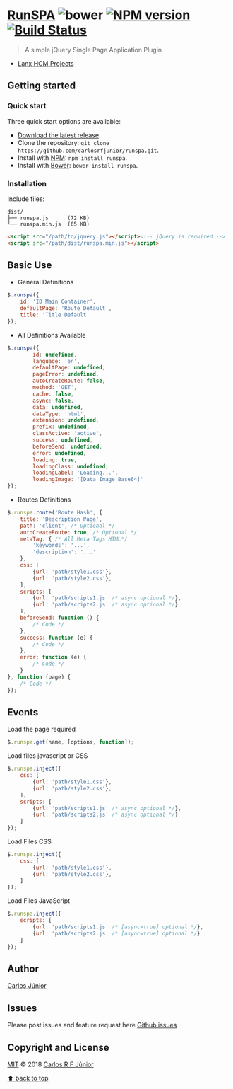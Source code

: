 # [RunSPA](#runspa) ![bower][bower-image] [![NPM version][npm-image]][npm-url] [![Build Status][travis-image]][travis-url]

> A simple jQuery Single Page Application Plugin 

- [Lanx HCM Projects](http://www.lanx.com.br)

## Getting started

### Quick start

Three quick start options are available:

- [Download the latest release](https://github.com/carlosrfjunior/runspa/archive/master.zip).
- Clone the repository: `git clone https://github.com/carlosrfjunior/runspa.git`.
- Install with [NPM](https://www.npmjs.com/package/runspa): `npm install runspa`.
- Install with [Bower](http://bower.io): `bower install runspa`.

### Installation

Include files:

```
dist/
├── runspa.js      (72 KB)
└── runspa.min.js  (65 KB)
```

```html
<script src="/path/to/jquery.js"></script><!-- jQuery is required -->
<script src="/path/dist/runspa.min.js"></script>
```

## Basic Use

- General Definitions

```javascript
$.runspa({
    id: 'ID Main Container',
    defaultPage: 'Route Default',
    title: 'Title Default'
});
```

- All Definitions Available

```javascript
$.runspa({
        id: undefined,
        language: 'en',
        defaultPage: undefined,
        pageError: undefined,
        autoCreateRoute: false,
        method: 'GET',
        cache: false,
        async: false,
        data: undefined,
        dataType: 'html',
        extension: undefined,
        prefix: undefined,
        classActive: 'active',
        success: undefined,
        beforeSend: undefined,
        error: undefined,
        loading: true,
        loadingClass: undefined,
        loadingLabel: 'Loading...',
        loadingImage: '[Data Image Base64]'
});
```

- Routes Definitions

```javascript
$.runspa.route('Route Hash', {
	title: 'Description Page',
	path: 'client', /* Optional */
	autoCreateRoute: true, /* Optional */
	metaTag: { /* All Meta Tags HTML*/
		'keywords': '...',
		'description': '...'
	},
	css: [
		{url: 'path/style1.css'},
		{url: 'path/style2.css'},
	],
	scripts: [
		{url: 'path/scripts1.js' /* async optional */},
		{url: 'path/scripts2.js' /* async optional */}
	],
	beforeSend: function () {
		/* Code */
	},
	success: function (e) {
		/* Code */
	},
	error: function (e) {
		/* Code */
	}
}, function (page) {
	/* Code */
});
```

## Events

Load the page required

```javascript
$.runspa.get(name, [options, function]);
```

Load files javascript or CSS

```javascript
$.runspa.inject({
    css: [
		{url: 'path/style1.css'},
		{url: 'path/style2.css'},
	],
	scripts: [
		{url: 'path/scripts1.js' /* async optional */},
		{url: 'path/scripts2.js' /* async optional */}
	]
});
```

Load Files CSS

```javascript
$.runspa.inject({
    css: [
		{url: 'path/style1.css'},
		{url: 'path/style2.css'},
	]
});
```

Load Files JavaScript

```javascript
$.runspa.inject({
	scripts: [
		{url: 'path/scripts1.js' /* [async=true] optional */},
		{url: 'path/scripts2.js' /* [async=true] optional */}
	]
});
```

## Author

[Carlos Júnior](https://github.com/carlosrfjunior)

## Issues

Please post issues and feature request here [Github issues](https://github.com/carlosrfjunior/runspa/issues)

## Copyright and License

[MIT](http://opensource.org/licenses/MIT) © 2018 [Carlos R F Júnior](http://www.lanx.com.br)

[⬆ back to top](#runspa)

[bower-image]: https://badge.fury.io/bo/runspa.svg
[npm-url]: https://npmjs.org/package/runspa
[npm-image]: https://badge.fury.io/js/runspa.svg
[travis-image]: https://travis-ci.org/carlosrfjunior/runspa.svg?branch=master
[travis-url]: https://travis-ci.org/carlosrfjunior/runspa
